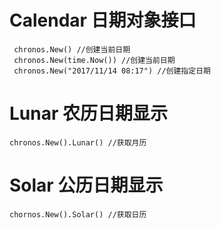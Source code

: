 # Calendar 日期对象接口
```
 chronos.New() //创建当前日期
 chronos.New(time.Now()) //创建当前日期
 chronos.New("2017/11/14 08:17") //创建指定日期
```

# Lunar 农历日期显示
```
chronos.New().Lunar() //获取月历
```
# Solar 公历日期显示
```
chornos.New().Solar() //获取日历
```


